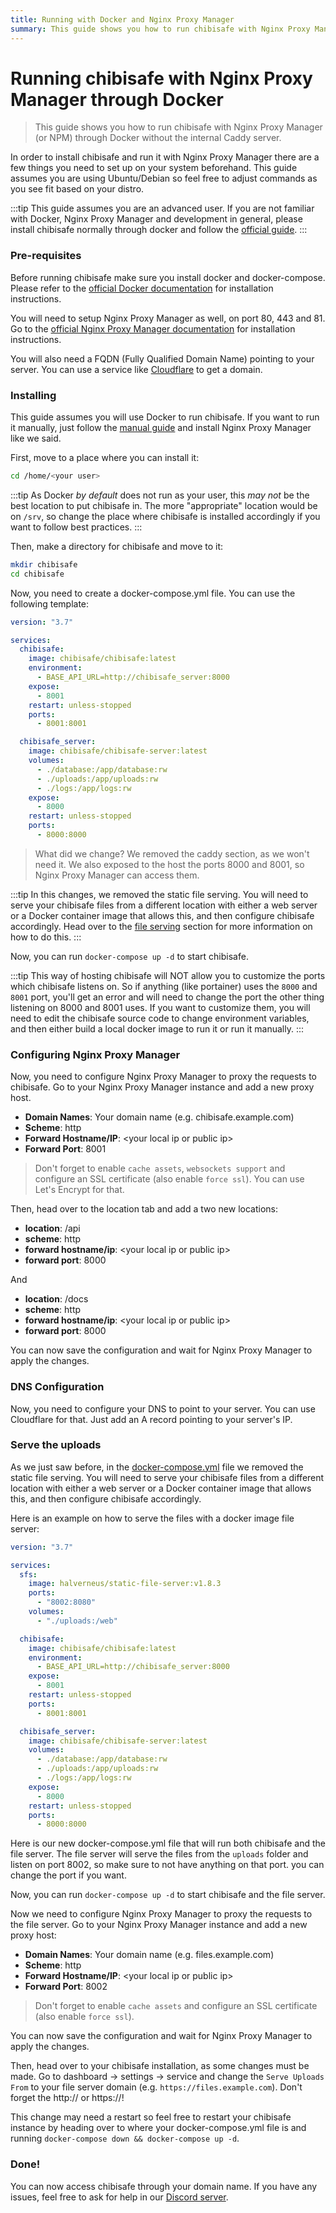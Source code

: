 ```yaml
---
title: Running with Docker and Nginx Proxy Manager
summary: This guide shows you how to run chibisafe with Nginx Proxy Manager (or NPM) through Docker without the internal Caddy server.
---
```


# Running chibisafe with Nginx Proxy Manager through Docker
> This guide shows you how to run chibisafe with Nginx Proxy Manager (or NPM) through Docker without the internal Caddy server.

In order to install chibisafe and run it with Nginx Proxy Manager there are a few things you need to set up on your system beforehand. This guide assumes you are using Ubuntu/Debian so feel free to adjust commands as you see fit based on your distro.

:::tip
  This guide assumes you are an advanced user. If you are not familiar with Docker, Nginx Proxy Manager and development in general, please install chibisafe normally through docker and follow the [official guide](/guides/docs/installation/running-with-docker).
:::

### Pre-requisites

Before running chibisafe make sure you install docker and docker-compose. Please refer to the [official Docker documentation](https://docs.docker.com/get-docker/) for installation instructions.

You will need to setup Nginx Proxy Manager as well, on port 80, 443 and 81. Go to the [official Nginx Proxy Manager documentation](https://nginxproxymanager.com/guide/#quick-setup) for installation instructions.

You will also need a FQDN (Fully Qualified Domain Name) pointing to your server. You can use a service like [Cloudflare](https://www.cloudflare.com/) to get a domain.

### Installing

This guide assumes you will use Docker to run chibisafe. If you want to run it manually, just follow the [manual guide](/guides/docs/installation/running-manually) and install Nginx Proxy Manager like we said.

First, move to a place where you can install it:

```bash
cd /home/<your user>
```

:::tip
  As Docker *by default* does not run as your user, this *may not* be the best location to put chibisafe in.
  The more "appropriate" location would be on `/srv`, so change the place where chibisafe is installed accordingly if you want to follow best practices.
:::

Then, make a directory for chibisafe and move to it:

```bash
mkdir chibisafe
cd chibisafe
```

Now, you need to create a docker-compose.yml file. You can use the following template:

```yaml
version: "3.7"

services:
  chibisafe:
    image: chibisafe/chibisafe:latest
    environment:
      - BASE_API_URL=http://chibisafe_server:8000
    expose:
      - 8001
    restart: unless-stopped
    ports:
      - 8001:8001

  chibisafe_server:
    image: chibisafe/chibisafe-server:latest
    volumes:
      - ./database:/app/database:rw
      - ./uploads:/app/uploads:rw
      - ./logs:/app/logs:rw
    expose:
      - 8000
    restart: unless-stopped
    ports:
      - 8000:8000
```

> What did we change?
> We removed the caddy section, as we won't need it. We also exposed to the host the ports 8000 and 8001, so Nginx Proxy Manager can access them.

:::tip
  In this changes, we removed the static file serving. You will need to serve your chibisafe files from a different location with either a web server or a Docker container image that allows this, and then configure chibisafe accordingly.
  Head over to the [file serving](#serve-the-uploads) section for more information on how to do this.
:::

Now, you can run `docker-compose up -d` to start chibisafe.

:::tip
  This way of hosting chibisafe will NOT allow you to customize the ports which chibisafe listens on. So if anything (like portainer) uses the `8000` and `8001` port, you'll get an error and will need to change the port the other thing listening on 8000 and 8001 uses.
  If you want to customize them, you will need to edit the chibisafe source code to change environment variables, and then either build a local docker image to run it or run it manually.
:::

### Configuring Nginx Proxy Manager

Now, you need to configure Nginx Proxy Manager to proxy the requests to chibisafe. Go to your Nginx Proxy Manager instance and add a new proxy host.

- **Domain Names**: Your domain name (e.g. chibisafe.example.com)
- **Scheme**: http
- **Forward Hostname/IP**: \<your local ip or public ip\>
- **Forward Port**: 8001

> Don't forget to enable `cache assets`, `websockets support` and configure an SSL certificate (also enable `force ssl`). You can use Let's Encrypt for that.

Then, head over to the location tab and add a two new locations:

- **location**: /api
- **scheme**: http
- **forward hostname/ip**: \<your local ip or public ip\>
- **forward port**: 8000

And

- **location**: /docs
- **scheme**: http
- **forward hostname/ip**: \<your local ip or public ip\>
- **forward port**: 8000

You can now save the configuration and wait for Nginx Proxy Manager to apply the changes.

### DNS Configuration

Now, you need to configure your DNS to point to your server. You can use Cloudflare for that. Just add an A record pointing to your server's IP.

### Serve the uploads

As we just saw before, in the [docker-compose.yml](#installing) file we removed the static file serving. You will need to serve your chibisafe files from a different location with either a web server or a Docker container image that allows this, and then configure chibisafe accordingly.

Here is an example on how to serve the files with a docker image file server:

```yaml
version: "3.7"

services:
  sfs:
    image: halverneus/static-file-server:v1.8.3
    ports:
      - "8002:8080"
    volumes:
      - "./uploads:/web"

  chibisafe:
    image: chibisafe/chibisafe:latest
    environment:
      - BASE_API_URL=http://chibisafe_server:8000
    expose:
      - 8001
    restart: unless-stopped
    ports:
      - 8001:8001

  chibisafe_server:
    image: chibisafe/chibisafe-server:latest
    volumes:
      - ./database:/app/database:rw
      - ./uploads:/app/uploads:rw
      - ./logs:/app/logs:rw
    expose:
      - 8000
    restart: unless-stopped
    ports:
      - 8000:8000
```

Here is our new docker-compose.yml file that will run both chibisafe and the file server. The file server will serve the files from the `uploads` folder and listen on port 8002, so make sure to not have anything on that port. you can change the port if you want.

Now, you can run `docker-compose up -d` to start chibisafe and the file server.

Now we need to configure Nginx Proxy Manager to proxy the requests to the file server. Go to your Nginx Proxy Manager instance and add a new proxy host:

- **Domain Names**: Your domain name (e.g. files.example.com)
- **Scheme**: http
- **Forward Hostname/IP**: \<your local ip or public ip\>
- **Forward Port**: 8002

> Don't forget to enable `cache assets` and configure an SSL certificate (also enable `force ssl`).

You can now save the configuration and wait for Nginx Proxy Manager to apply the changes.

Then, head over to your chibisafe installation, as some changes must be made. Go to dashboard -> settings -> service and change the `Serve Uploads From` to your file server domain (e.g. `https://files.example.com`). Don't forget the http:// or https://!

This change may need a restart so feel free to restart your chibisafe instance by heading over to where your docker-compose.yml file is and running `docker-compose down && docker-compose up -d`.

### Done!

You can now access chibisafe through your domain name. If you have any issues, feel free to ask for help in our [Discord server](https://discord.gg/5g6vgwn).
